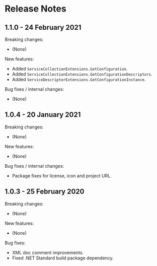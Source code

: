 # Release Notes

## 1.1.0 - 24 February 2021

Breaking changes:
- (None)

New features:
- Added `ServiceCollectionExtensions.GetConfiguration`.
- Added `ServiceCollectionExtensions.GetConfigurationDescriptors`.
- Added `ServiceDescriptorExtensions.GetConfigurationInstance`.

Bug fixes / internal changes:
- (None)

## 1.0.4 - 20 January 2021

Breaking changes:
- (None)

New features:
- (None)

Bug fixes / internal changes:
- Package fixes for license, icon and project URL.

## 1.0.3 - 25 February 2020

Breaking changes:
 - (None)

New features:
- (None)

Bug fixes:
- XML doc comment improvements.
- Fixed .NET Standard build package dependency.
